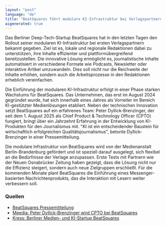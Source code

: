 ```yaml
---
layout: "post"
language: "de"
title: "BeatSquares führt modulare KI-Infrastruktur bei Verlagspartnern ein"
aigenerated: true
---
```


Das Berliner Deep-Tech-Startup BeatSquares hat in den letzten Tagen den Rollout seiner modularen KI-Infrastruktur bei ersten Verlagspartnern bekannt gegeben. Ziel ist es, lokale und regionale Redaktionen dabei zu unterstützen, ihre Inhalte effizienter und plattformübergreifend bereitzustellen. Die innovative Lösung ermöglicht es, journalistische Inhalte automatisiert in verschiedene Formate wie Podcasts, Newsletter oder interaktive Artikel umzuwandeln. Dies soll nicht nur die Reichweite der Inhalte erhöhen, sondern auch die Arbeitsprozesse in den Redaktionen erheblich vereinfachen.

<!--more-->

Die Einführung der modularen KI-Infrastruktur erfolgt in einer Phase starken Wachstums für BeatSquares. Das Unternehmen, das erst im August 2024 gegründet wurde, hat sich innerhalb eines Jahres als Vorreiter im Bereich KI-gestützter Medienlösungen etabliert. Neben der technischen Innovation setzt BeatSquares auf ein erfahrenes Team: Peter Dyllick-Brenzinger, der seit dem 1. August 2025 als Chief Product & Technology Officer (CPTO) fungiert, bringt über ein Jahrzehnt Erfahrung in der Entwicklung von KI-Produkten für den Journalismus mit. "KI ist ein entscheidender Baustein für wirtschaftlich erfolgreichen Qualitätsjournalismus", betonte Dyllick-Brenzinger in einer Pressemitteilung.

Die modulare Infrastruktur von BeatSquares wird von der Medienanstalt Berlin-Brandenburg gefördert und ist speziell darauf ausgelegt, sich flexibel an die Bedürfnisse der Verlage anzupassen. Erste Tests mit Partnern wie der Neuen Osnabrücker Zeitung haben gezeigt, dass die Lösung nicht nur die Effizienz steigert, sondern auch neue Zielgruppen erschließt. Für die kommenden Monate plant BeatSquares die Einführung eines Messenger-basierten Nachrichtenprodukts, das die Interaktion mit Lesern weiter verbessern soll.

### Quellen
- [BeatSquares Pressemitteilung](https://www.beatsquares.com/presse)  
- [Meedia: Peter Dyllick-Brenzinger wird CPTO bei BeatSquares](https://meedia.de/news/beitrag/19571-peter-dyllick-brenzinger-wird-mitgruender-und-cpto-bei-beatsquares.html)  
- [Kress: Berliner Medien- und KI-Startup BeatSquares](https://kress.de/news/beitrag/150645-berliner-medien-und-ki-startup-beatsquares-verpflichtet-ehemaligen-springer-manager.html)
